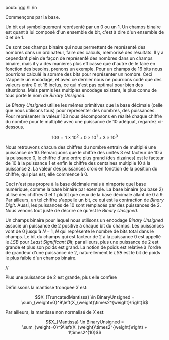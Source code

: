 poub:  \gg \ll \in 

Commençons par la base.

Un bit est symboliquement représenté par un $0$ ou un $1$.
Un champs binaire est quant à lui composé d'un ensemble de bit, c'est à dire d'un ensemble de $0$ et de $1$.

Ce sont ces champs binaire qui nous permettent de représenté des nombres dans un ordinateur, faire des calculs, mémorisé des résultats.
Il y a cependant plein de façon de représenté des nombres dans un champs binaire, mais il y a des manières plus efficasse que d'autre de le faire en fonction des besoins, prenons un exemple.
Pour un champs de $16$ bits nous pourrions calculé la somme des bits pour représenter un nombre.
Ceci s'appelle un encodage, et avec ce dernier nous ne pourrions codé que des valeurs entre $0$ et $16$ inclus, ce qui n'est pas optimal pour bien des situations.
Mais parmis les multiples encodage existant, le plus connu de tous porte le nom de $Binary$ $Unsigned$.

Le $Binary$ $Unsigned$ utilise les mêmes primitives que la base décimale (celle que nous utilisons tous) pour représenter des nombres, des puissances.
Pour représenter la valeur $103$ nous décomposons en réalité chaque chiffre du nombre pour le multiplié avec une puissance de $10$ adéquat, regardez ci-dessous.

$$103 = 1 \times 10^2 + 0 \times 10^1 + 3 \times 10^0$$

Nous retrouvons chacun des chiffres du nombre entrain de multiplié une puissance de $10$.
Remarquons que le chiffre des unités $3$ est facteur de $10$ à la puissance $0$, le chiffre d'une ordre plus grand (des dizaines) est le facteur de $10$ à la puissance $1$ et enfin le chiffre des centaines multiplie $10$ à la puissance $2$.
La valeur des puissances croix en fonction de la position du chiffre, qui plus est, elle commence à $0$.

Ceci n'est pas propre à la base décimale mais à nimporte quel base numérique, comme la base binaire par exemple.
La base binaire (ou base $2$) utilise des chiffres $0$ et $1$ plutôt que ceux de la base décimale allant de $0$ à $9$.
Par ailleurs, un tel chiffre s'appelle un bit, ce qui est la contraction de $Binary$ $Digit$.
Aussi, les puissances de $10$ sont remplacés par des puissances de $2$.
Nous venons tout juste de décrire ce qu'est le $Binary$ $Unsigned$.

Un champs binaire pour lequel nous utilisons un encodage $Binary$ $Unsigned$ associe un puissance de $2$ positive à chaque bit du champs.
Les puissances vont de $0$ jusqu'à $N-1$, $N$ qui représente le nombre de bits total dans le champs.
Le bit du champs qui est facteur de $2$ à la puissance $0$ est appellé le $LSB$ pour $Least$ $Significant$ $Bit$, par ailleurs, plus une puissance de $2$ est grande et plus son poids est grand.
La notion de poids est relative à l'ordre de grandeur d'une puissance de $2$, naturellement le $LSB$ est le bit de poids le plus faible d'un champs binaire.







//

Plus une puissance de $2$ est grande, plus elle confère 

Définissons la mantisse tronquée $X$ est: 

$$X_{TruncatedMantissa} \in BinaryUnsigned = \sum_{weight=0}^9\left(X_{weight}\times2^{weight}\right)$$

Par ailleurs, la mantisse non normalisé de $X$ est: 

$$X_{Mantissa} \in BinaryUnsigned = \sum_{weight=0}^9\left(X_{weight}\times2^{weight}\right) + 1\times2^{10}$$
